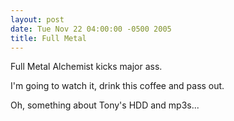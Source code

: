```yaml
---
layout: post
date: Tue Nov 22 04:00:00 -0500 2005
title: Full Metal
---
```


Full Metal Alchemist kicks major ass.

I'm going to watch it, drink this coffee and pass out.

Oh, something about Tony's HDD and mp3s...
